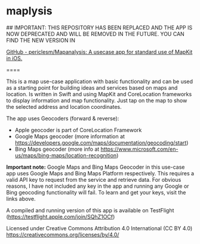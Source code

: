 # maplysis

## IMPORTANT: THIS REPOSITORY HAS BEEN REPLACED AND THE APP IS NOW DEPRECATED AND WILL BE REMOVED IN THE FUTURE. YOU CAN FIND THE NEW VERSION IN

[GitHub - periclesm/Mapanalysis: A usecase app for standard use of MapKit in iOS.](https://github.com/periclesm/Mapanalysis)

====

This is a map use-case application with basic functionality and can be used as a starting point for building ideas and services based on maps and location. Is written in Swift and using MapKit and CoreLocation frameworks to display information and map functionality. Just tap on the map to show the selected address and location coordinates.

The app uses Geocoders (forward & reverse):

- Apple geocoder is part of CoreLocation Framework
- Google Maps geocoder (more information at https://developers.google.com/maps/documentation/geocoding/start)
- Bing Maps geocoder (more info at https://www.microsoft.com/en-us/maps/bing-maps/location-recognition)

**Important note:** Google Maps and Bing Maps Geocoder in this use-case app uses Google Maps and Bing Maps Platform respectively. This requires a valid API key to request from the service and retrieve data. For obvious reasons, I have not included any key in the app and running any Google or Bing geocoding functionality will fail. To learn and get your keys, visit the links above.

A compiled and running version of this app is available on TestFlight (https://testflight.apple.com/join/SQhZ1OCf)

Licensed under Creative Commons Attribution 4.0 International (CC BY 4.0)
https://creativecommons.org/licenses/by/4.0/

